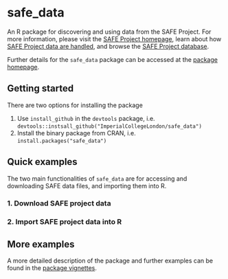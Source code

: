 # safe_data
An R package for discovering and using data from the SAFE Project. For more information, please visit the [SAFE Project homepage](https://www.safeproject.net/), learn about how [SAFE Project data are handled](https://safe-dataset-checker.readthedocs.io/en/latest/), and browse the [SAFE Project database](https://zenodo.org/communities/safe/?page=1&size=20).

Further details for the `safe_data` package can be accessed at the [package homepage](https://imperialcollegelondon.github.io/safe_data/index.html).

## Getting started
There are two options for installing the package
1. Use `install_github` in the `devtools` package, i.e. `devtools::instsall_github("ImperialCollegeLondon/safe_data")`
2. Install the binary package from CRAN, i.e. `install.packages("safe_data")`

## Quick examples
The two main functionalities of `safe_data` are for accessing and downloading SAFE data files, and importing them into R.

### 1. Download SAFE project data


### 2. Import SAFE project data into R

## More examples
A more detailed description of the package and further examples can be found in the [package vignettes](https://imperialcollegelondon.github.io/safe_data/articles/).

